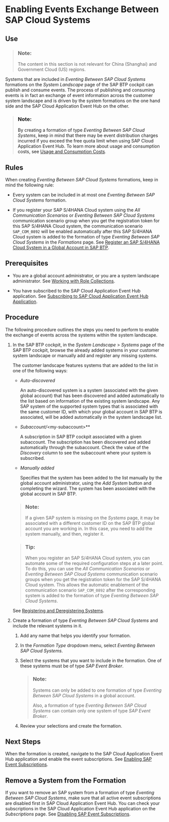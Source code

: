 <!-- loio15922463e5a54538857795316eb4d997 -->

# Enabling Events Exchange Between SAP Cloud Systems



<a name="loio15922463e5a54538857795316eb4d997__section_kbh_41c_dwb"/>

## Use

> ### Note:  
> The content in this section is not relevant for China \(Shanghai\) and Government Cloud \(US\) regions.

Systems that are included in *Eventing Between SAP Cloud Systems* formations on the *System Landscape* page of the SAP BTP cockpit can publish and consume events. The process of publishing and consuming events is in fact an exchange of event information across the customer system landscape and is driven by the system formations on the one hand side and the SAP Cloud Application Event Hub on the other.

> ### Note:  
> By creating a formation of type *Eventing Between SAP Cloud Systems*, keep in mind that there may be event distribution charges incurred if you exceed the free quota limit when using SAP Cloud Application Event Hub. To learn more about usage and consumption costs, see [Usage and Consumption Costs](https://help.sap.com/docs/event-broker/event-broker-service-guide/usage-and-consumption-costs?version=Cloud).



<a name="loio15922463e5a54538857795316eb4d997__section_h1s_5t2_lcc"/>

## Rules

When creating *Eventing Between SAP Cloud Systems* formations, keep in mind the following rule:

-   Every system can be included in at most one *Eventing Between SAP Cloud Systems* formation.

-   If you register your SAP S/4HANA Cloud system using the *All Communication Scenarios* or *Eventing Between SAP Cloud Systems* communication scenario group when you get the registration token for this SAP S/4HANA Cloud system, the communication scenario `SAP_COM_0892` will be enabled automatically after this SAP S/4HANA Cloud system is added to the formation of type *Eventing Between SAP Cloud Systems* in the *Formations* page. See [Register an SAP S/4HANA Cloud System in a Global Account in SAP BTP](register-an-sap-s-4hana-cloud-system-in-a-global-account-in-sap-btp-28171b6.md).




<a name="loio15922463e5a54538857795316eb4d997__section_znb_p1c_dwb"/>

## Prerequisites

-   You are a global account administrator, or you are a system landscape administrator. See [Working with Role Collections](../50-administration-and-ops/working-with-role-collections-393ea0b.md).

-   You have subscribed to the SAP Cloud Application Event Hub application. See [Subscribing to SAP Cloud Application Event Hub Application](https://help.sap.com/docs/SAP_EMKS/19cb7423096b476d940924799c9e8f5a/53f34cca6bf74610836585e6af9b3745.html).




<a name="loio15922463e5a54538857795316eb4d997__section_v4q_p1c_dwb"/>

## Procedure

The following procedure outlines the steps you need to perform to enable the exchange of events across the systems within the system landscape.

1.  In the SAP BTP cockpit, in the *System Landscape* \> *Systems* page of the SAP BTP cockpit, browse the already added systems in your customer system landscape or manually add and register any missing systems.

    The customer landscape features systems that are added to the list in one of the following ways:

    -   *Auto-discovered*

        An auto-discovered system is a system \(associated with the given global account\) that has been discovered and added automatically to the list based on information of the existing system landscape. Any SAP system of the supported system types that is associated with the same customer ID, with which your global account in SAP BTP is associated, will be added automatically in the system landscape list.

    -   *Subaccount/*<my-subaccount\>**

        A subscription in SAP BTP cockpit associated with a given subaccount. The subscription has been discovered and added automatically through the subaccount. Check the value of the *Discovery* column to see the subaccount where your system is subscribed.

    -   *Manually added*

        Specifies that the system has been added to the list manually by the global account administrator, using the *Add System* button and completing the wizard. The system has been associated with the global account in SAP BTP.


    > ### Note:  
    > If a given SAP system is missing on the *Systems* page, it may be associated with a different customer ID on the SAP BTP global account you are working in. In this case, you need to add the system manually, and then, register it.

    > ### Tip:  
    > When you register an SAP S/4HANA Cloud system, you can automate some of the required configuration steps at a later point. To do this, you can use the *All Communication Scenarios* or *Eventing Between SAP Cloud Systems* communication scenario groups when you get the registration token for the SAP S/4HANA Cloud system. This allows the automatic enablement of the communication scenario `SAP_COM_0892` after the corresponding system is added to the formation of type *Eventing Between SAP Cloud Systems*.

    See [Registering and Deregistering Systems](registering-and-deregistering-systems-2ffdaff.md).

2.  Create a formation of type *Eventing Between SAP Cloud Systems* and include the relevant systems in it.

    1.  Add any name that helps you identify your formation.

    2.  In the *Formation Type* dropdown menu, select *Eventing Between SAP Cloud Systems*.

    3.  Select the systems that you want to include in the formation. One of these systems must be of type *SAP Event Broker*.

        > ### Note:  
        > Systems can only be added to one formation of type *Eventing Between SAP Cloud Systems* in a global account.
        > 
        > Also, a formation of type *Eventing Between SAP Cloud Systems* can contain only one system of type *SAP Event Broker*.

    4.  Review your selections and create the formation.





<a name="loio15922463e5a54538857795316eb4d997__section_bbm_s3m_vvb"/>

## Next Steps

When the formation is created, navigate to the SAP Cloud Application Event Hub application and enable the event subscriptions. See [Enabling SAP Event Subscriptions](https://help.sap.com/docs/event-broker/event-broker-service-guide/enable-subscriptions?version=Cloud).



<a name="loio15922463e5a54538857795316eb4d997__section_lq4_2sr_xyb"/>

## Remove a System from the Formation

If you want to remove an SAP system from a formation of type *Eventing Between SAP Cloud Systems*, make sure that all active event subscriptions are disabled first in SAP Cloud Application Event Hub. You can check your subscriptions in the SAP Cloud Application Event Hub application on the *Subscriptions* page. See [Disabling SAP Event Subscriptions](https://help.sap.com/docs/event-broker/event-broker-service-guide/disable-event-subscriptions?version=Cloud).

